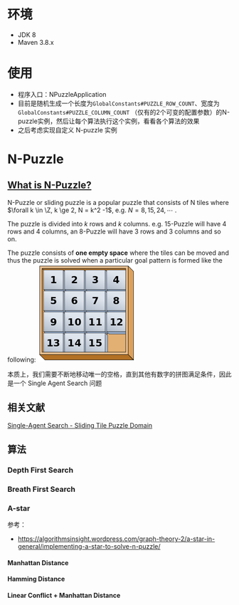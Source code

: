 # 环境

- JDK 8
- Maven 3.8.x

# 使用

- 程序入口：NPuzzleApplication
- 目前是随机生成一个长度为`GlobalConstants#PUZZLE_ROW_COUNT`、宽度为`GlobalConstants#PUZZLE_COLUMN_COUNT` （仅有的2个可变的配置参数）的N-puzzle实例，然后让每个算法执行这个实例，看看各个算法的效果
- 之后考虑实现自定义 N-puzzle 实例 

# N-Puzzle

## [**What is N-Puzzle?**](https://algorithmsinsight.wordpress.com/graph-theory-2/a-star-in-general/implementing-a-star-to-solve-n-puzzle/)

N-Puzzle or sliding puzzle is a popular puzzle that consists of N tiles where $\forall k \in \Z, k \ge 2, N = k^2 -1$, e.g. $N = 8,15,24,\cdots$ . 

The puzzle is divided into $k$ rows and $k$ columns. e.g. 15-Puzzle will have 4 rows and 4 columns, an 8-Puzzle will have 3 rows and 3 columns and so on. 

The puzzle consists of **one empty space** where the tiles can be moved and thus the puzzle is solved when a particular goal pattern is formed like the following:
![](MarkdownImages/2f65df9e05519ae6c94bd7cac20b246b92299866.png)

本质上，我们需要不断地移动唯一的空格，直到其他有数字的拼图满足条件，因此是一个 Single Agent Search 问题

## 相关文献

[Single-Agent Search - Sliding Tile Puzzle Domain](https://www.movingai.com/SAS/STP/)

## 算法

### Depth First Search

### Breath First Search

### A-star

参考：

- https://algorithmsinsight.wordpress.com/graph-theory-2/a-star-in-general/implementing-a-star-to-solve-n-puzzle/

#### Manhattan Distance

#### Hamming Distance

#### Linear Conflict + Manhattan Distance 

####
